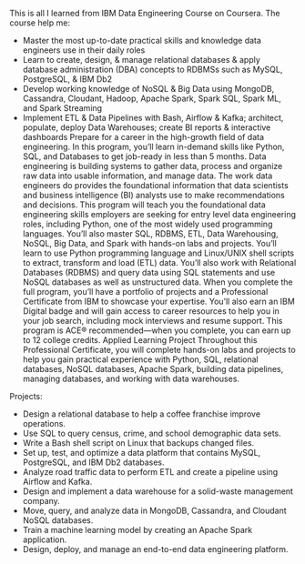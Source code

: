 This is all I learned from IBM Data Engineering Course on Coursera. The course help me:
- Master the most up-to-date practical skills and knowledge data engineers use in their daily roles
- Learn to create, design, & manage relational databases & apply database administration (DBA) concepts to RDBMSs such as MySQL, PostgreSQL, & IBM Db2 
- Develop working knowledge of NoSQL & Big Data using MongoDB, Cassandra, Cloudant, Hadoop, Apache Spark, Spark SQL, Spark ML, and Spark Streaming 
- Implement ETL & Data Pipelines with Bash, Airflow & Kafka; architect, populate, deploy Data Warehouses; create BI reports & interactive dashboards
Prepare for a career in the high-growth field of data engineering. In this program, you’ll learn in-demand skills like Python, SQL, and Databases to get job-ready in less than 5 months.
Data engineering is building systems to gather data, process and organize raw data into usable information, and manage data. The work data engineers do provides the foundational information that data scientists and business intelligence (BI) analysts use to make recommendations and decisions.
This program will teach you the foundational data engineering skills employers are seeking for entry level data engineering roles, including Python, one of the most widely used programming languages. You’ll also master SQL, RDBMS, ETL, Data Warehousing, NoSQL, Big Data, and Spark with hands-on labs and projects.
You’ll learn to use Python programming language and Linux/UNIX shell scripts to extract, transform and load (ETL) data. You’ll also work with Relational Databases (RDBMS) and query data using SQL statements and use NoSQL databases as well as unstructured data. 
When you complete the full program, you’ll have a portfolio of projects and a Professional Certificate from IBM to showcase your expertise. You’ll also earn an IBM Digital badge and will gain access to career resources to help you in your job search, including mock interviews and resume support. 
This program is ACE® recommended—when you complete, you can earn up to 12 college credits.
Applied Learning Project
Throughout this Professional Certificate, you will complete hands-on labs and projects to help you gain practical experience with Python, SQL, relational databases, NoSQL databases, Apache Spark, building data pipelines, managing databases, and working with data warehouses.

Projects:
- Design a relational database to help a coffee franchise improve operations.
- Use SQL to query census, crime, and school demographic data sets.
- Write a Bash shell script on Linux that backups changed files.
- Set up, test, and optimize a data platform that contains MySQL, PostgreSQL, and IBM Db2 databases.
- Analyze road traffic data to perform ETL and create a pipeline using Airflow and Kafka.
- Design and implement a data warehouse for a solid-waste management company.
- Move, query, and analyze data in MongoDB, Cassandra, and Cloudant NoSQL databases.
- Train a machine learning model by creating an Apache Spark application.
- Design, deploy, and manage an end-to-end data engineering platform.
